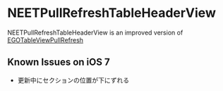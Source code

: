 # NEETPullRefreshTableHeaderView

NEETPullRefreshTableHeaderView is an improved version of [EGOTableViewPullRefresh](https://github.com/enormego/EGOTableViewPullRefresh)

## Known Issues on iOS 7

- 更新中にセクションの位置が下にずれる

